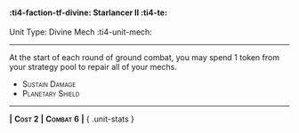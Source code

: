 #### :ti4-faction-tf-divine: **Starlancer II** :ti4-te:

Unit Type: Divine Mech :ti4-unit-mech: 

---

At the start of each round of ground combat, you may spend 1 token from your strategy pool to repair all of your mechs.

* <span style="font-variant:small-caps;">Sustain Damage</span> 
* <span style="font-variant:small-caps;">Planetary Shield</span> 

---

__|__ <span style="font-variant:small-caps;white-space: nowrap;">**Cost 2**</span> __|__ <span style="font-variant:small-caps;white-space: nowrap;">**Combat 6**</span> __|__
{ .unit-stats }
